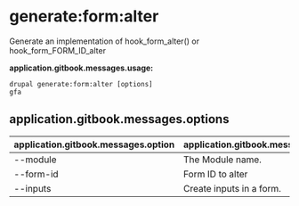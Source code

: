 # generate:form:alter
Generate an implementation of hook_form_alter() or hook_form_FORM_ID_alter

**application.gitbook.messages.usage:**
```
drupal generate:form:alter [options]
gfa
```

## application.gitbook.messages.options
application.gitbook.messages.option | application.gitbook.messages.details
-------|-------------
--module | The Module name.
--form-id | Form ID to alter
--inputs | Create inputs in a form.
